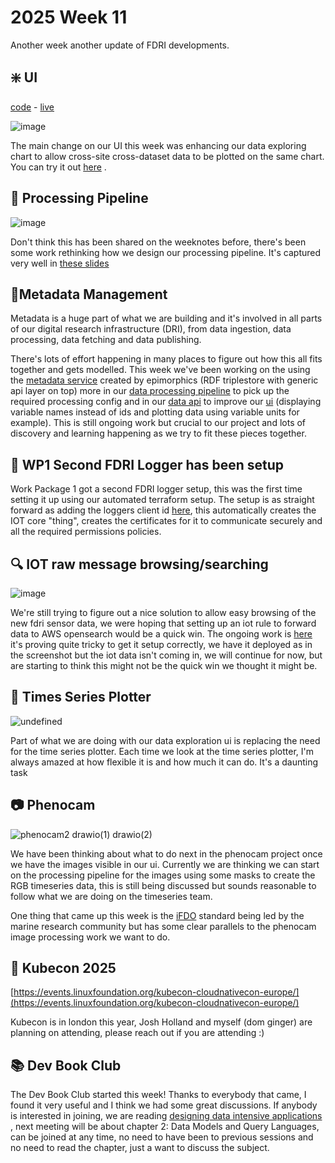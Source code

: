 # 2025 Week 11

Another week another update of FDRI developments. 


## ❇️ UI
[code](https://github.com/NERC-CEH/dri-ui/) - [live](https://dri-ui.staging.eds.ceh.ac.uk/)

![image](https://github.com/user-attachments/assets/5747d659-3127-4510-8b5e-f765f748789b)

The main change on our UI this week was enhancing our data exploring chart to allow cross-site cross-dataset data to be plotted on the same chart.
You can try it out [here](https://dri-ui.staging.eds.ceh.ac.uk/cosmos/sites/ALIC1?view=explore) .


## 🛁 Processing Pipeline

![image](https://github.com/user-attachments/assets/aa81df65-8e32-47b1-aed6-f27a1ab32b19)

Don't think this has been shared on the weeknotes before, there's been some work rethinking how we design our processing pipeline. It's captured very well in [these slides](https://cehacuk.sharepoint.com/:p:/r/sites/FDRI-WP2Digital/Shared%20Documents/General/Digital%20infrastructure%20components/Architecture%20and%20candidate%20approaches/FDRI-Architecture-Diagrams/Processing%20Pipeline%20design.pptx?d=w2b55825df04b47c2b38b9e5d2d2e1a24&csf=1&web=1&e=9XJUip)


## 🤘Metadata Management

Metadata is a huge part of what we are building and it's involved in all parts of our digital research infrastructure (DRI), from data ingestion, data processing, data fetching and data publishing.

There's lots of effort happening in many places to figure out how this all fits together and gets modelled. This week we've been working on the using the [metadata service]() created by epimorphics (RDF triplestore with generic api layer on top) more in our [data processing pipeline]() to pick up the required processing config and in our [data api]() to improve our [ui]() (displaying variable names instead of ids and plotting data using variable units for example). This is still ongoing work but crucial to our project and lots of discovery and learning happening as we try to fit these pieces together.


## 📜 WP1 Second FDRI Logger has been setup

Work Package 1 got a second FDRI logger setup, this was the first time setting it up using our automated terraform setup. The setup is as straight forward as adding the loggers client id [here](https://github.com/NERC-CEH/dri-infrastructure/blob/984f65ad41b81374059ef3d547e65879f0fc6719/staging/modules/terraform-aws-iot-core/variables.tf#L10), this automatically creates the IOT core "thing", creates the certificates for it to communicate securely and all the required permissions policies.


## 🔍 IOT raw message browsing/searching

![image](https://github.com/user-attachments/assets/b9b498c3-1f37-40c0-9854-6f529608af52)


We're still trying to figure out a nice solution to allow easy browsing of the new fdri sensor data, we were hoping that setting up an iot rule to forward data to AWS opensearch would be a quick win. The ongoing work is [here](https://github.com/NERC-CEH/dri-infrastructure/pull/137) it's proving quite tricky to get it setup correctly, we have it deployed as in the screenshot but the iot data isn't coming in, we will continue for now, but are starting to think this might not be the quick win we thought it might be.


## 🫘 Times Series Plotter
![undefined](https://github.com/user-attachments/assets/ad3f7d50-ed52-4fec-8488-9d96b1d986c0)

Part of what we are doing with our data exploration ui is replacing the need for the time series plotter. Each time we look at the time series plotter, I'm always amazed at how flexible it is and how much it can do. It's a daunting task 


## 📷 Phenocam

![phenocam2 drawio(1) drawio(2)](https://github.com/user-attachments/assets/4e4851c8-b9b2-4371-820e-7035e0b5058d)

We have been thinking about what to do next in the phenocam project once we have the images visible in our ui.
Currently we are thinking we can start on the processing pipeline for the images using some masks to create the RGB timeseries data, this is still being discussed but sounds reasonable to follow what we are doing on the timeseries team.

One thing that came up this week is the [iFDO](https://www.marine-imaging.com/fair/ifdos/iFDO-overview/) standard being led by the marine research community but has some clear parallels to the phenocam image processing work we want to do.


## 🧊 Kubecon 2025

[https://events.linuxfoundation.org/kubecon-cloudnativecon-europe/](https://events.linuxfoundation.org/kubecon-cloudnativecon-europe/)

Kubecon is in london this year, Josh Holland and myself (dom ginger) are planning on attending, please reach out if you are attending :)


## 📚 Dev Book Club

The Dev Book Club started this week! Thanks to everybody that came, I found it very useful and I think we had some great discussions. If anybody is interested in joining, we are reading [designing data intensive applications](https://www.oreilly.com/library/view/designing-data-intensive-applications/9781491903063/) , next meeting will be about chapter 2: Data Models and Query Languages, can be joined at any time, no need to have been to previous sessions and no need to read the chapter, just a want to discuss the subject.
